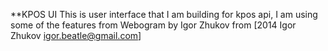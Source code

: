 **KPOS UI
This is user interface that I am building for kpos api, I am using some of the features from Webogram by Igor Zhukov 
from [2014 Igor Zhukov <igor.beatle@gmail.com>]